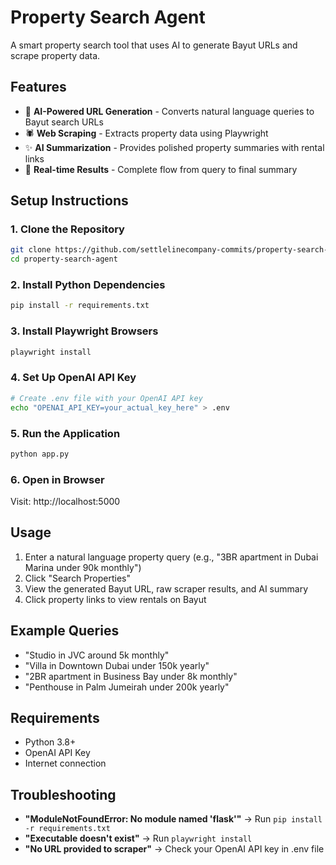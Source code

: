 # Property Search Agent

A smart property search tool that uses AI to generate Bayut URLs and scrape property data.

## Features

- 🧠 **AI-Powered URL Generation** - Converts natural language queries to Bayut search URLs
- 🕷️ **Web Scraping** - Extracts property data using Playwright
- ✨ **AI Summarization** - Provides polished property summaries with rental links
- 🎯 **Real-time Results** - Complete flow from query to final summary

## Setup Instructions

### 1. Clone the Repository
```bash
git clone https://github.com/settlelinecompany-commits/property-search-agent.git
cd property-search-agent
```

### 2. Install Python Dependencies
```bash
pip install -r requirements.txt
```

### 3. Install Playwright Browsers
```bash
playwright install
```

### 4. Set Up OpenAI API Key
```bash
# Create .env file with your OpenAI API key
echo "OPENAI_API_KEY=your_actual_key_here" > .env
```

### 5. Run the Application
```bash
python app.py
```

### 6. Open in Browser
Visit: http://localhost:5000

## Usage

1. Enter a natural language property query (e.g., "3BR apartment in Dubai Marina under 90k monthly")
2. Click "Search Properties"
3. View the generated Bayut URL, raw scraper results, and AI summary
4. Click property links to view rentals on Bayut

## Example Queries

- "Studio in JVC around 5k monthly"
- "Villa in Downtown Dubai under 150k yearly"
- "2BR apartment in Business Bay under 8k monthly"
- "Penthouse in Palm Jumeirah under 200k yearly"

## Requirements

- Python 3.8+
- OpenAI API Key
- Internet connection

## Troubleshooting

- **"ModuleNotFoundError: No module named 'flask'"** → Run `pip install -r requirements.txt`
- **"Executable doesn't exist"** → Run `playwright install`
- **"No URL provided to scraper"** → Check your OpenAI API key in .env file